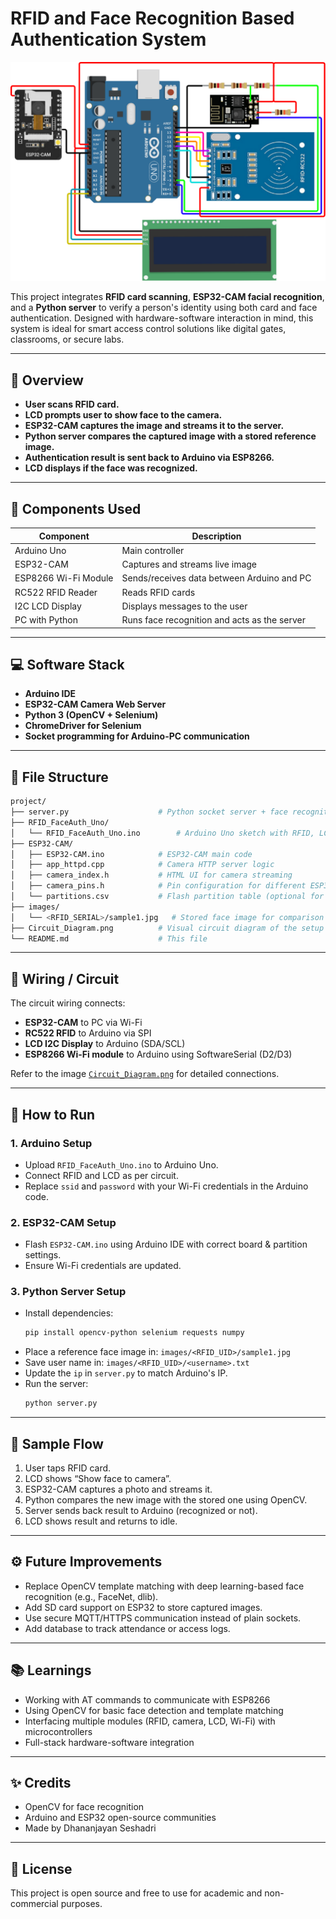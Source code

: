 # RFID and Face Recognition Based Authentication System

![System Circuit](./Circuit_Diagram.png)

This project integrates **RFID card scanning**, **ESP32-CAM facial recognition**, and a **Python server** to verify a person's identity using both card and face authentication. Designed with hardware-software interaction in mind, this system is ideal for smart access control solutions like digital gates, classrooms, or secure labs.

---

## 🧠 Overview

- **User scans RFID card.**
- **LCD prompts user to show face to the camera.**
- **ESP32-CAM captures the image and streams it to the server.**
- **Python server compares the captured image with a stored reference image.**
- **Authentication result is sent back to Arduino via ESP8266.**
- **LCD displays if the face was recognized.**

---

## 🔧 Components Used

| Component         | Description                      |
|------------------|----------------------------------|
| Arduino Uno       | Main controller                  |
| ESP32-CAM         | Captures and streams live image  |
| ESP8266 Wi-Fi Module | Sends/receives data between Arduino and PC |
| RC522 RFID Reader | Reads RFID cards                 |
| I2C LCD Display   | Displays messages to the user    |
| PC with Python    | Runs face recognition and acts as the server |

---

## 💻 Software Stack

- **Arduino IDE**
- **ESP32-CAM Camera Web Server**
- **Python 3 (OpenCV + Selenium)**
- **ChromeDriver for Selenium**
- **Socket programming for Arduino-PC communication**

---

## 📁 File Structure

```bash
project/
├── server.py                    # Python socket server + face recognition
├── RFID_FaceAuth_Uno/
│   └── RFID_FaceAuth_Uno.ino        # Arduino Uno sketch with RFID, LCD, and WiFi communication
├── ESP32-CAM/
│   ├── ESP32-CAM.ino            # ESP32-CAM main code
│   ├── app_httpd.cpp            # Camera HTTP server logic
│   ├── camera_index.h           # HTML UI for camera streaming
│   ├── camera_pins.h            # Pin configuration for different ESP32-CAM modules
│   └── partitions.csv           # Flash partition table (optional for ESP-IDF)
├── images/
│   └── <RFID_SERIAL>/sample1.jpg   # Stored face image for comparison
├── Circuit_Diagram.png          # Visual circuit diagram of the setup
└── README.md                    # This file

```

---

## 🔌 Wiring / Circuit

The circuit wiring connects:

- **ESP32-CAM** to PC via Wi-Fi  
- **RC522 RFID** to Arduino via SPI  
- **LCD I2C Display** to Arduino (SDA/SCL)  
- **ESP8266 Wi-Fi module** to Arduino using SoftwareSerial (D2/D3)  

Refer to the image [`Circuit_Diagram.png`](./Circuit_Diagram.png) for detailed connections.

---

## 🚀 How to Run

### 1. Arduino Setup
- Upload `RFID_FaceAuth_Uno.ino` to Arduino Uno.
- Connect RFID and LCD as per circuit.
- Replace `ssid` and `password` with your Wi-Fi credentials in the Arduino code.

### 2. ESP32-CAM Setup
- Flash `ESP32-CAM.ino` using Arduino IDE with correct board & partition settings.
- Ensure Wi-Fi credentials are updated.

### 3. Python Server Setup
- Install dependencies:
  ```bash
  pip install opencv-python selenium requests numpy
  ```
- Place a reference face image in: `images/<RFID_UID>/sample1.jpg`
- Save user name in: `images/<RFID_UID>/<username>.txt`
- Update the `ip` in `server.py` to match Arduino's IP.
- Run the server:
  ```bash
  python server.py
  ```

---

## 🧪 Sample Flow

1. User taps RFID card.
2. LCD shows “Show face to camera”.
3. ESP32-CAM captures a photo and streams it.
4. Python compares the new image with the stored one using OpenCV.
5. Server sends back result to Arduino (recognized or not).
6. LCD shows result and returns to idle.

---

## ⚙️ Future Improvements

- Replace OpenCV template matching with deep learning-based face recognition (e.g., FaceNet, dlib).
- Add SD card support on ESP32 to store captured images.
- Use secure MQTT/HTTPS communication instead of plain sockets.
- Add database to track attendance or access logs.

---

## 📚 Learnings

- Working with AT commands to communicate with ESP8266
- Using OpenCV for basic face detection and template matching
- Interfacing multiple modules (RFID, camera, LCD, Wi-Fi) with microcontrollers
- Full-stack hardware-software integration

---

## ✨ Credits

- OpenCV for face recognition  
- Arduino and ESP32 open-source communities  
- Made by Dhananjayan Seshadri

---

## 📝 License

This project is open source and free to use for academic and non-commercial purposes.
